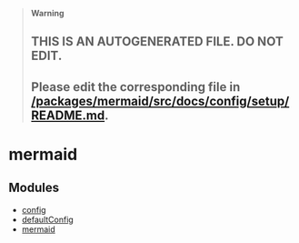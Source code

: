 > **Warning**
>
> ## THIS IS AN AUTOGENERATED FILE. DO NOT EDIT.
>
> ## Please edit the corresponding file in [/packages/mermaid/src/docs/config/setup/README.md](../../../packages/mermaid/src/docs/config/setup/README.md).

# mermaid

## Modules

- [config](modules/config.md)
- [defaultConfig](modules/defaultConfig.md)
- [mermaid](modules/mermaid.md)
